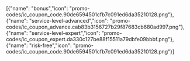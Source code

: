 [{"name": "bonus","icon": "promo-codes/ic_coupon_code.90de6594501cfb7c091ed6da35210128.png"},{"name": "service-level-advanced","icon": "promo-codes/ic_coupon_advance.cab83b3156727b29f87683cb680ad997.png"},{"name": "service-level-expert","icon": "promo-codes/ic_coupon_expert.da330c127be88f15511a79dbfe09bbbf.png"},{"name": "risk-free","icon": "promo-codes/ic_coupon_code.90de6594501cfb7c091ed6da35210128.png"}]